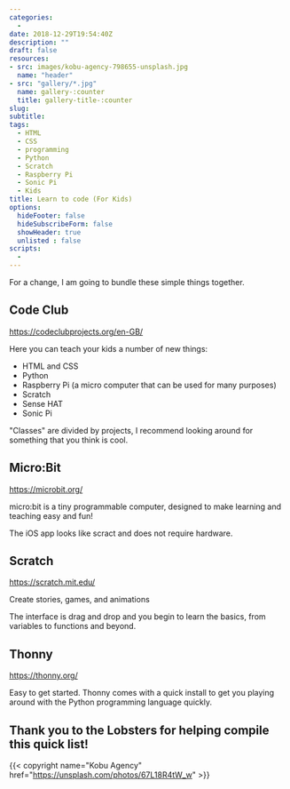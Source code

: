 ```yaml
---
categories: 
  - 
date: 2018-12-29T19:54:40Z
description: ""
draft: false
resources: 
- src: images/kobu-agency-798655-unsplash.jpg
  name: "header"
- src: "gallery/*.jpg"
  name: gallery-:counter
  title: gallery-title-:counter
slug:
subtitle: 
tags: 
  - HTML
  - CSS
  - programming
  - Python
  - Scratch 
  - Raspberry Pi 
  - Sonic Pi 
  - Kids
title: Learn to code (For Kids)
options:
  hideFooter: false
  hideSubscribeForm: false
  showHeader: true
  unlisted : false
scripts:
  - 
---
```


For a change, I am going to bundle these simple things together.

## Code Club 

https://codeclubprojects.org/en-GB/ 

Here you can teach your kids a number of new things:

- HTML and CSS
- Python
- Raspberry Pi (a micro computer that can be used for many purposes)
- Scratch
- Sense HAT
- Sonic Pi

"Classes" are divided by projects, I recommend looking around for something that you think is cool.

## Micro:Bit

https://microbit.org/

micro:bit is a tiny programmable computer, designed to make learning and teaching easy and fun!

The iOS app looks like scract and does not require hardware.

## Scratch

https://scratch.mit.edu/

Create stories, games, and animations

The interface is drag and drop and you begin to learn the basics, from variables to functions and beyond.

## Thonny

https://thonny.org/

Easy to get started. Thonny comes with a quick install to get you playing around with the Python programming language quickly.

## Thank you to the Lobsters for helping compile this quick list!

{{< copyright name="Kobu Agency" href="https://unsplash.com/photos/67L18R4tW_w" >}}


